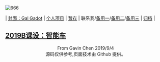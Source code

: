 ![666](https://eiet.xyz/69018301_1562413323895779_2044539283561512274_n.jpg)

| [封面：Gal Gadot](https://baike.baidu.com/item/%E7%9B%96%E5%B0%94%C2%B7%E5%8A%A0%E6%9C%B5) | [个人项目](https://eiet.xyz/ITEM/) | [暂存](https://github.com/Heanden/EIES/tree/master/tran) | <a target="_blank" href="http://mail.qq.com/cgi-bin/qm_share?t=qm_mailme&email=kPj18f735fL50Pb-6P3x_fy_8--9" style="text-decoration:none;">联系我</a>/[备用一](mailto:838045868@qq.com)/[备用二](mailto:heangubi@outlook.com)/[备用三](mailto:heangubi@gmail.com) | [归档](https://github.com/Heanden/heanden.github.io/blob/master/pigeonhole.md) |

## [2019B课设：智能车](https://eiet.xyz/intelligentCarByMSP430F5529/)

<center>From Gavin Chen 2019/9/4</center>
<center>源码仅供参考,页面技术由 Github 提供。</center>
